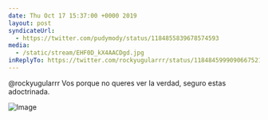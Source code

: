 ```yaml
---
date: Thu Oct 17 15:37:00 +0000 2019
layout: post
syndicateUrl:
  - https://twitter.com/pudymody/status/1184855839678574593
media:
  - /static/stream/EHF0D_kX4AACDgd.jpg
inReplyTo: https://twitter.com/rockyugularrr/status/1184845999090667521
---
```

@rockyugularrr Vos porque no queres ver la verdad, seguro estas adoctrinada. 

![Image](/static/stream/EHF0D_kX4AACDgd.jpg)